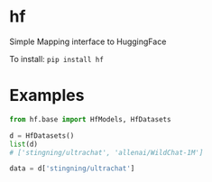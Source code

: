 # hf

Simple Mapping interface to HuggingFace

To install:	```pip install hf```


# Examples

```python
from hf.base import HfModels, HfDatasets

d = HfDatasets()
list(d)
# ['stingning/ultrachat', 'allenai/WildChat-1M']

data = d['stingning/ultrachat']
```



